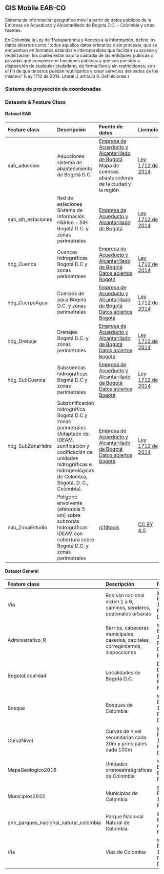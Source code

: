 ## GIS Mobile EAB-CO

Sistema de información geográfico móvil a partir de datos públicos de la Empresa de Acueducto y Alcantarillado de Bogotá D.C. - Colombia y otras fuentes.

En Colombia la Ley de Transparencia y Acceso a la Información, define los datos abiertos como “todos aquellos datos primarios o sin procesar, que se encuentran en formatos estándar e interoperables que facilitan su acceso y reutilización, los cuales están bajo la custodia de las entidades públicas o privadas que cumplen con funciones públicas y que son puestos a disposición de cualquier ciudadano, de forma libre y sin restricciones, con el fin de que terceros puedan reutilizarlos y crear servicios derivados de los mismos” (Ley 1712 de 2014. Literal J, artículo 6. Definiciones.)


### Sistema de proyección de coordenadas



### Datasets & Feature Class


#### Dataset EAB

| Feature class      | Descripción                                                                                                                                                                                       | Fuente de datos                                                                                                                                                                  | Licencia                                                                                 |
|:-------------------|:--------------------------------------------------------------------------------------------------------------------------------------------------------------------------------------------------|:---------------------------------------------------------------------------------------------------------------------------------------------------------------------------------|:-----------------------------------------------------------------------------------------|
| eab_aduccion       | Aducciones sistema de abastecimiento de Bogotá D.C.                                                                                                                                               | [Empresa de Acueducto y Alcantarillado de Bogotá](www.acueducto.com.co) <br>Mapa de cuencas abastecedoras de la ciudad y la región                                               | [Ley 1712 de 2014](http://www.secretariasenado.gov.co/senado/basedoc/ley_1712_2014.html) |
| eab_sih_estaciones | Red de estaciones Sistema de Información Hídrico - SIH Bogotá D.C. y zonas perimetrales                                                                                                           | [Empresa de Acueducto y Alcantarillado de Bogotá](www.acueducto.com.co)                                                                                                          | [Ley 1712 de 2014](http://www.secretariasenado.gov.co/senado/basedoc/ley_1712_2014.html) |
| hdg_Cuenca         | Cuencas hidrográficas Bogotá D.C y zonas perimetrales                                                                                                                                             | [Empresa de Acueducto y Alcantarillado de Bogotá](www.acueducto.com.co) <br>[Datos abiertos Bogotá](https://datosabiertos.bogota.gov.co/dataset/cuenca-bogota-d-c)               | [Ley 1712 de 2014](http://www.secretariasenado.gov.co/senado/basedoc/ley_1712_2014.html) |
| hdg_CuerpoAgua     | Cuerpos de agua Bogotá D.C. y zonas perimetrales                                                                                                                                                  | [Empresa de Acueducto y Alcantarillado de Bogotá](www.acueducto.com.co) <br>[Datos abiertos Bogotá](https://datosabiertos.bogota.gov.co/dataset/cuerpo-de-agua-bogota-d-c)       | [Ley 1712 de 2014](http://www.secretariasenado.gov.co/senado/basedoc/ley_1712_2014.html) |
| hdg_Drenaje        | Drenajes Bogotá D.C. y zonas perimetrales                                                                                                                                                         | [Empresa de Acueducto y Alcantarillado de Bogotá](www.acueducto.com.co) <br>[Datos abiertos Bogotá](https://datosabiertos.bogota.gov.co/dataset/corriente-de-agua-bogota-d-c)    | [Ley 1712 de 2014](http://www.secretariasenado.gov.co/senado/basedoc/ley_1712_2014.html) |
| hdg_SubCuenca      | Subcuencas hidrográficas Bogotá D.C y zonas perimetrales                                                                                                                                          | [Empresa de Acueducto y Alcantarillado de Bogotá](www.acueducto.com.co) <br>[Datos abiertos Bogotá](https://datosabiertos.bogota.gov.co/dataset/subcuenca-bogota-d-c)            | [Ley 1712 de 2014](http://www.secretariasenado.gov.co/senado/basedoc/ley_1712_2014.html) |
| hdg_SubZonaHidro   | Subzonificación hidrográfica Bogotá D.C y zonas perimetrales (Adaptado de: IDEAM, zonificación y codificación de unidades hidrográficas e hidrogeológicas de Colombia, Bogotá, D. C., Colombia).  | [Empresa de Acueducto y Alcantarillado de Bogotá](www.acueducto.com.co) <br>[Datos abiertos Bogotá](https://datosabiertos.bogota.gov.co/dataset/subzona-hidrografica-bogota-d-c) | [Ley 1712 de 2014](http://www.secretariasenado.gov.co/senado/basedoc/ley_1712_2014.html) |
| eab_ZonaEstudio    | Polígono envolvente (aferencia 5 km) sobre subzonas hidrográficas IDEAM con cobertura sobre  Bogotá D.C. y zonas perimetrales                                                                     | [rcfdtools](https://github.com/rcfdtools)                                                                                                                                        | [CC BY 4.0](https://creativecommons.org/licenses/by/4.0/deed.es)                         |


#### Dataset General

| Feature class                         | Descripción                                                                       | Fuente de descarga o datos                                                                                                                                                                       | Licencia                                                         |
|:--------------------------------------|:----------------------------------------------------------------------------------|:-------------------------------------------------------------------------------------------------------------------------------------------------------------------------------------------------|:-----------------------------------------------------------------|
| Via                                   | Red vial nacional orden 1 a 6, caminos, senderos, peatonales urbanas              | www.colombiaenmapas.gov.co <br>Base de datos vectorial básica de Colombia. Escala 1:100.000<br>Fecha: 01-04-2022<br>Dataset: Transporte_Terrestre                                                | [CC BY 4.0](https://creativecommons.org/licenses/by/4.0/deed.es) |
| Administrativo_R                      | Barrios, cabeceras municipales, caseríos, capitales, corregimientos, inspecciones | www.colombiaenmapas.gov.co <br>Base de datos vectorial básica de Colombia. Escala 1:100.000<br>Fecha: 01-04-2022<br>Dataset: Entidades_Territoriales_y_Unidades_Administrativas                  | [CC BY 4.0](https://creativecommons.org/licenses/by/4.0/deed.es) |
| BogotaLocalidad                       | Localidades de Bogotá D.C.                                                        | https://www.ideca.gov.co/recursos/mapas/localidad-bogota-dc <br>Entidad: Secretaría Distrital de Planeación<br>Fecha de actualización del contenido: 30/06/2020<br>Fuente: Datos Abiertos Bogotá | [CC BY 4.0](https://creativecommons.org/licenses/by/4.0/deed.es) |
| Bosque                                | Bosques de Colombia                                                               | www.colombiaenmapas.gov.co <br>Base de datos vectorial básica de Colombia. Escala 1:100.000<br>Fecha: 01-04-2022<br>Dataset: Cobertura_Vegetal                                                   | [CC BY 4.0](https://creativecommons.org/licenses/by/4.0/deed.es) |
| CurvaNivel                            | Curvas de nivel secundarias cada 20m y principales cada 100m                      | www.colombiaenmapas.gov.co <br>Base de datos vectorial básica de Colombia. Escala 1:100.000<br>Fecha: 01-04-2022<br>Dataset: Relieve                                                             | [CC BY 4.0](https://creativecommons.org/licenses/by/4.0/deed.es) |
| MapaGeologico2018                     | Unidades cronoestratigráficas de Colombia                                         | www.colombiaenmapas.gov.co <br>Entidad: Servicio Geológico Colombiano - SGC. Escala 1:100.000<br>Fecha: 13-06-2018                                                                               | [CC BY 4.0](https://creativecommons.org/licenses/by/4.0/deed.es) |
| Municipios2022                        | Municipios de Colombia                                                            | www.colombiaenmapas.gov.co <br>Base de datos vectorial básica de Colombia. Escala 1:100.000<br>Fecha: 01-04-2022                                                                                 | [CC BY 4.0](https://creativecommons.org/licenses/by/4.0/deed.es) |
| pnn_parques_nacional_natural_colombia | Parque Nacional Natural de Colombia                                               | www.colombiaenmapas.gov.co <br>Entidad: Parques Nacionales Naturales - PNN. Escala no indicada<br>Fecha: 01-01-2020                                                                              | [CC BY 4.0](https://creativecommons.org/licenses/by/4.0/deed.es) |
| Via                                   | Vías de Colombia                                                                  | www.colombiaenmapas.gov.co <br>Base de datos vectorial básica de Colombia. Escala 1:100.000<br>Fecha: 01-04-2022<br>Dataset: Transporte_Terrestre                                                | [CC BY 4.0](https://creativecommons.org/licenses/by/4.0/deed.es) |

